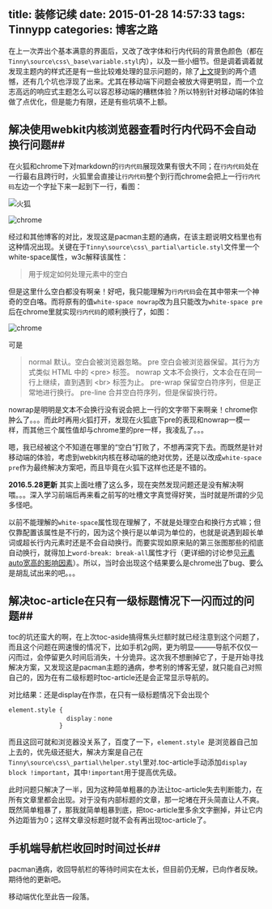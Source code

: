 title: 装修记续
date: 2015-01-28 14:57:33
tags: Tinnypp
categories: 博客之路
---
在上一次弄出个基本满意的界面后，又改了改字体和行内代码的背景色颜色（都在`Tinny\source\css\_base\variable.styl`内），以及一些小细节。但是调着调着就发现主题内的样式还是有一些比较难处理的显示问题的，除了[上文](http://levonlin.github.io/2015/01/26/%E8%A3%85%E4%BF%AE%E8%AE%B0/)提到的两个遗憾，还有几个坑也浮现了出来。尤其在移动端下问题会被放大得更明显，而一个立志高远的响应式主题怎么可以容忍移动端的糟糕体验？所以特别针对移动端的体验做了点优化，但是能力有限，还是有些坑填不上额。

## 解决使用webkit内核浏览器查看时行内代码不会自动换行问题##
在火狐和chrome下对markdown的`行内代码`展现效果有很大不同；在`行内代码`处在一行最右且跨行时，火狐里会直接让`行内代码`整个到行而chrome会把上一行`行内代码`左边一个字扯下来一起到下一行，看图：

![火狐](http://ww4.sinaimg.cn/large/85ad0d9cgw1eopk9n40bnj20mv01naa4.jpg)

![chrome](http://ww2.sinaimg.cn/large/85ad0d9cgw1eopk93nqr5j20mv01pmx8.jpg)

经过和其他博客的对比，发现这是pacman主题的通病，在该主题说明文档里也有这种情况出现。关键在于`Tinny\source\css\_partial\article.styl`文件里一个white-space属性，w3c解释该属性：

>用于规定如何处理元素中的空白

但是这里什么空白都没有啊亲！好吧，我只能理解为`行内代码`会在其中带来一个神奇的空白咯。而将原有的值`white-space nowrap`改为且只能改为`white-space pre`后在chrome里就实现`行内代码`的顺利换行了，如图：

![chrome](http://ww3.sinaimg.cn/large/85ad0d9cgw1eopkbogbyrj20ow01qdfy.jpg)

可是

>normal	默认。空白会被浏览器忽略。
>pre	空白会被浏览器保留。其行为方式类似 HTML 中的 &lt;pre&gt; 标签。
>nowrap	文本不会换行，文本会在在同一行上继续，直到遇到 &lt;br&gt; 标签为止。
>pre-wrap	保留空白符序列，但是正常地进行换行。
>pre-line	合并空白符序列，但是保留换行符。

nowrap是明明是文本不会换行没有说会把上一行的文字带下来啊亲！chrome你肿么了。。。而此时再用火狐打开，发现在火狐底下pre的表现和nowrap一模一样，而其他三个属性值却与chrome里的pre一样，我凌乱了。。。

嗯，我已经被这个不知道在哪里的“空白”打败了，不想再深究下去。而既然是针对移动端的体验，考虑到webkit内核在移动端的绝对优势，还是以改成`white-space pre`作为最终解决方案吧，而且毕竟在火狐下这样也还是不错的。

**2016.5.28更新**
其实上面吐槽了这么多，现在突然发现问题还是没有解决啊喂。。。深入学习前端后再来看之前写的吐槽文字真觉得好笑，当时就是所谓的少见多怪吧。

以前不能理解的`white-space`属性现在理解了，不就是处理空白和换行方式嘛；但仅靠配置该属性是不行的，因为这个换行是以单词为单位的，也就是说遇到超长单词或超长行内元素时还是不会自动换行。而要实现如原来贴的第三张图那些的彻底自动换行，就得加上`word-break: break-all`属性才行（更详细的讨论参见[元素auto宽高的影响因素](http://levonlin.info/2016/05/13/%E5%85%83%E7%B4%A0auto%E5%AE%BD%E9%AB%98%E7%9A%84%E5%BD%B1%E5%93%8D%E5%9B%A0%E7%B4%A0/#auto宽度-1)）。所以，当时会出现这个结果要么是chrome出了bug、要么是胡乱试出来的吧。。。

## 解决toc-article在只有一级标题情况下一闪而过的问题##
toc的坑还蛮大的啊，在上次toc-aside搞得焦头烂额时就已经注意到这个问题了，而且这个问题在网速慢的情况下，比如手机2g网，更为明显———导航不仅仅一闪而过，会停留更久时间后消失，十分诡异。这次我不想删掉它了，于是开始寻找解决方案，又发现这是pacman主题的通病，参考别的博客无望，就只能自己对照自己的，因为在有二级标题时toc-article还是会正常显示导航的。

对比结果：还是display在作祟，在只有一级标题情况下会出现个

    element.style {
					display：none
				  }

而且这回可就和浏览器没关系了，百度了一下，`element.style `是浏览器自己加上去的，优先级还挺大，解决方案是自己在`Tinny\source\css\_partial\helper.styl`里对.toc-article手动添加`display block !important`，其中`!important`用于提高优先级。

此时问题只解决了一半，因为这种简单粗暴的办法让toc-article失去判断能力，在所有文章里都会出现。对于没有内部标题的文章，那一坨堵在开头简直让人不爽。既然简单粗暴了，那我就简单粗暴到底，把toc-article里多余文字删掉，并让它内外边距皆为0；这样文章没标题时就不会有再出现toc-article了。

## 手机端导航栏收回时时间过长##
pacman通病，收回导航栏的等待时间实在太长，但目前仍无解，已向作者反映。期待他的更新吧。

移动端优化至此告一段落。
